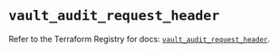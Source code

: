 # `vault_audit_request_header`

Refer to the Terraform Registry for docs: [`vault_audit_request_header`](https://registry.terraform.io/providers/hashicorp/vault/3.25.0/docs/resources/audit_request_header).
